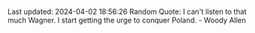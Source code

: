 Last updated: 2024-04-02 18:56:26
Random Quote: I can't listen to that much Wagner. I start getting the urge to conquer Poland. - Woody Allen